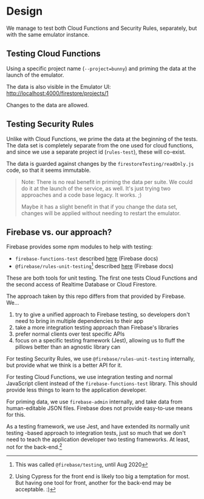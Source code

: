# Design

We manage to test both Cloud Functions and Security Rules, separately, but with the same emulator instance.


## Testing Cloud Functions

Using a specific project name (`--project=bunny`) and priming the data at the launch of the emulator. 

The data is also visible in the Emulator UI: [http://localhost:4000/firestore/projects/1](http://localhost:4000/firestore/projects/1)

Changes to the data are allowed.


## Testing Security Rules

Unlike with Cloud Functions, we prime the data at the beginning of the tests. The data set is completely separate from the one used for cloud functions, and since we use a separate project id (`rules-test`), these will co-exist.

The data is guarded against changes by the `firestoreTesting/readOnly.js` code, so that it seems immutable.

>Note: There is no real benefit in priming the data per suite. We could do it at the launch of the service, as well. It's just trying two approaches and a code base legacy. It works. ;)
>
>Maybe it has a slight benefit in that if you change the data set, changes will be applied without needing to restart the emulator.


## Firebase vs. our approach?

Firebase provides some npm modules to help with testing:

- `firebase-functions-test` described [here](https://firebase.google.com/docs/functions/unit-testing) (Firebase docs)
- `@firebase/rules-unit-testing`[^1] described [here](https://firebase.google.com/docs/rules/unit-tests) (Firebase docs)

[^1]: This was called `@firebase/testing`, until Aug 2020

These are both tools for unit testing. The first one tests Cloud Functions and the second access of Realtime Database or Cloud Firestore.

The approach taken by this repo differs from that provided by Firebase. We...

1. try to give a unified approach to Firebase testing, so developers don't need to bring in multiple dependencies to their app
2. take a more integration testing approach than Firebase's libraries
3. prefer normal clients over test specific APIs
4. focus on a specific testing framework (Jest), allowing us to fluff the pillows better than an agnostic library can

For testing Security Rules, we use `@firebase/rules-unit-testing` internally, but provide what we think is a better API for it.

For testing Cloud Functions, we use integration testing and normal JavaScript client instead of the `firebase-functions-test` library. This should provide less things to learn to the application developer.

For priming data, we use `firebase-admin` internally, and take data from human-editable JSON files. Firebase does not provide easy-to-use means for this.

As a testing framework, we use Jest, and have extended its normally unit testing -based approach to integration tests, just so much that we don't need to teach the application developer two testing frameworks. At least, not for the back-end.[^2]

[^2]: Using Cypress for the front end is likely too big a temptation for most. But having one tool for front, another for the back-end may be acceptable. :)
